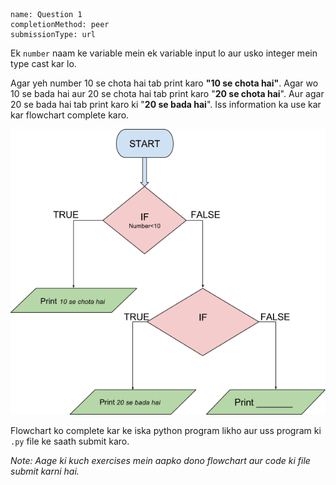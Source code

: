 ```ngMeta
name: Question 1
completionMethod: peer
submissionType: url
```

Ek `number` naam ke variable mein ek variable input lo aur usko integer mein type cast kar lo.

Agar yeh number 10 se chota hai tab print karo **"10 se chota hai"**. Agar wo 10 se bada hai aur 20 se chota hai tab print karo "**20 se chota hai**". Aur agar 20 se bada hai tab print karo ki "**20 se bada hai**". Iss information ka use kar kar flowchart complete karo.

![flowchart-question-1](assets/8.1-question1-image1.png)

Flowchart ko complete kar ke iska python program likho aur uss program ki `.py` file ke saath submit karo.

*Note: Aage ki kuch exercises mein aapko dono flowchart aur code ki file submit karni hai.*
